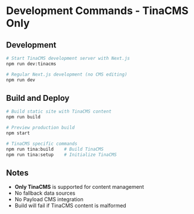 # Development Commands - TinaCMS Only

## Development
```bash
# Start TinaCMS development server with Next.js
npm run dev:tinacms

# Regular Next.js development (no CMS editing)
npm run dev
```

## Build and Deploy
```bash
# Build static site with TinaCMS content
npm run build

# Preview production build
npm start

# TinaCMS specific commands
npm run tina:build    # Build TinaCMS
npm run tina:setup    # Initialize TinaCMS
```

## Notes
- **Only TinaCMS** is supported for content management
- No fallback data sources
- No Payload CMS integration  
- Build will fail if TinaCMS content is malformed